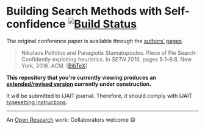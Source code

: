 # Building Search Methods with Self-confidence [![Build Status](https://travis-ci.org/pothitos/Search_Methods.svg?branch=master)](https://travis-ci.org/pothitos/Search_Methods)

The original conference paper is available through the
[authors'](http://di.uoa.gr/~pothitos)
[pages](http://di.uoa.gr/~takis/Welcome.html).

> Nikolaos Pothitos and Panagiotis Stamatopoulos. Piece of
> Pie Search: Confidently exploiting heuristics. In _SETN
> 2016_, pages 8:1–8:8, New York, 2016. ACM.
> [[BibTeX](http://di.uoa.gr/~pothitos/papers/Pothitos2016-PoPS.bib)]

__This repository that you're currently viewing produces an
[extended/revised
version](http://di.uoa.gr/~pothitos/papers/Search_Methods.pdf)
currently under construction.__

It will be submitted to IJAIT journal. Therefore, it should
comply with IJAIT [typesetting
instructions](http://worldscientific.com/sda/1037/ws-ijait.pdf).

---

An [Open
Research](https://gist.github.com/pothitos/ec5f4f66ddd113aea6bac4094690d72e)
work: Collaborators welcome :smile:
